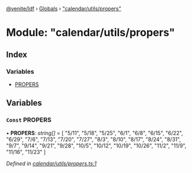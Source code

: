 [@venite/ldf](../README.md) › [Globals](../globals.md) › ["calendar/utils/propers"](_calendar_utils_propers_.md)

# Module: "calendar/utils/propers"

## Index

### Variables

* [PROPERS](_calendar_utils_propers_.md#const-propers)

## Variables

### `Const` PROPERS

• **PROPERS**: *string[]* = [
	"5/11",
	"5/18",
	"5/25",
	"6/1",
	"6/8",
	"6/15",
	"6/22",
	"6/29",
	"7/6",
	"7/13",
	"7/20",
	"7/27",
	"8/3",
	"8/10",
	"8/17",
	"8/24",
	"8/31",
	"9/7",
	"9/14",
	"9/21",
	"9/28",
	"10/5",
	"10/12",
	"10/19",
	"10/26",
	"11/2",
	"11/9",
	"11/16",
	"11/23"
]

*Defined in [calendar/utils/propers.ts:1](https://github.com/gbj/venite/blob/9ae5a08/ldf/src/calendar/utils/propers.ts#L1)*
